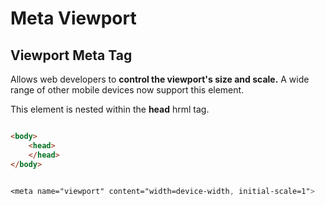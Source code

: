 # Meta Viewport


## Viewport Meta Tag

Allows web developers to **control the viewport's size and scale.** A wide range of other mobile devices now support this element.

This element is nested within the **head** hrml tag.

```html

<body>
    <head>
    </head>
</body>


```

```css

<meta name="viewport" content="width=device-width, initial-scale=1">

```
